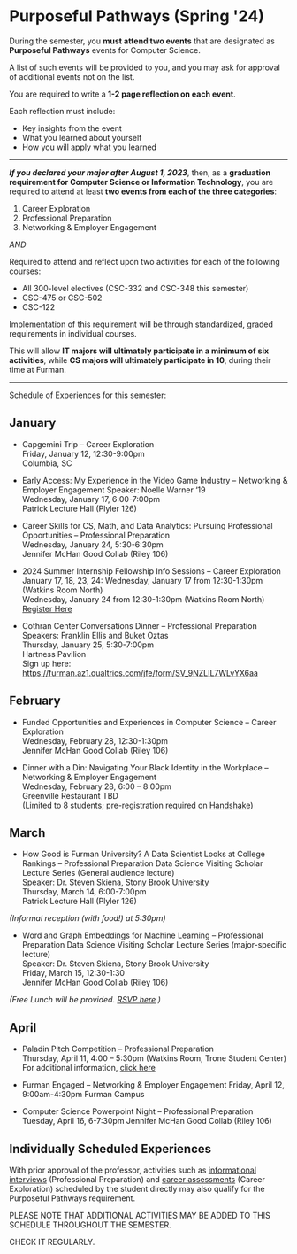 
# Purposeful Pathways (Spring '24)

During the semester, you **must attend two events** that are designated as **Purposeful Pathways** events for Computer Science.

A list of such events will be provided to you, and you may ask for approval of additional events not on the list.

You are required to write a **1-2 page reflection on each event**.

Each reflection must include:

* Key insights from the event
* What you learned about yourself
* How you will apply what you learned

<hr/>

**_If you declared your major after August 1, 2023_**, then, as a **graduation requirement for Computer Science or Information Technology**, you are required to attend at least **two events from each of the three categories**:

1. Career Exploration
2. Professional Preparation
3. Networking & Employer Engagement

_AND_

Required to attend and reflect upon two activities for each of the following courses:
* All 300-level electives (CSC-332 and CSC-348 this semester)
* CSC-475 or CSC-502
* CSC-122

Implementation of this requirement will be through standardized, graded requirements in individual courses. 

This will allow **IT majors will ultimately participate in a minimum of six activities**, while **CS majors will ultimately participate in 10**, during their time at Furman.

<hr/>

Schedule of Experiences for this semester:

## January


* Capgemini Trip – Career Exploration \
Friday, January 12, 12:30-9:00pm \
Columbia, SC

* Early Access: My Experience in the Video Game Industry – Networking & Employer Engagement Speaker: Noelle Warner ‘19 \
Wednesday, January 17, 6:00-7:00pm \
Patrick Lecture Hall (Plyler 126) 

* Career Skills for CS, Math, and Data Analytics: Pursuing Professional Opportunities – Professional Preparation  \
Wednesday, January 24, 5:30-6:30pm \
Jennifer McHan Good Collab (Riley 106) 

* 2024 Summer Internship Fellowship Info Sessions – Career Exploration \
January 17, 18, 23, 24: Wednesday, January 17 from 12:30-1:30pm (Watkins Room North) \
Wednesday, January 24 from 12:30-1:30pm (Watkins Room North) \
[Register Here](https://www.signupgenius.com/go/8050E45AEA82CA5F85-46529138-summer/83970670#/)

* Cothran Center Conversations Dinner – Professional Preparation Speakers: Franklin Ellis and Buket Oztas \
Thursday, January 25, 5:30-7:00pm \
Hartness Pavilion \
Sign up here: https://furman.az1.qualtrics.com/jfe/form/SV_9NZLIL7WLvYX6aa  

## February

* Funded Opportunities and Experiences in Computer Science – Career Exploration \
Wednesday, February 28, 12:30-1:30pm \
Jennifer McHan Good Collab (Riley 106) 

* Dinner with a Din: Navigating Your Black Identity in the Workplace – Networking & Employer Engagement \
Wednesday, February 28, 6:00 – 8:00pm \
Greenville Restaurant TBD \
(Limited to 8 students; pre-registration required on [Handshake](https://furman.joinhandshake.com/edu))
  
## March

* How Good is Furman University? A Data Scientist Looks at College Rankings – Professional  Preparation Data Science Visiting Scholar Lecture Series (General audience lecture)  \
Speaker: Dr. Steven Skiena, Stony Brook University \
Thursday, March 14, 6:00-7:00pm \
Patrick Lecture Hall (Plyler 126)

_(Informal reception (with food!) at 5:30pm)_
<!-- Jennifer McHan Good Collab (Riley 106) -->

* Word and Graph Embeddings for Machine Learning – Professional Preparation Data Science Visiting Scholar Lecture Series (major-specific lecture) \
Speaker: Dr. Steven Skiena, Stony Brook University \
Friday, March 15, 12:30-1:30 \
Jennifer McHan Good Collab (Riley 106) 

_(Free Lunch will be provided. [RSVP here](https://calendly.com/proftreu/data-science-visiting-scholar?month=2024-03) )_

## April

* Paladin Pitch Competition – Professional Preparation \
Thursday, April 11, 4:00 – 5:30pm (Watkins Room, Trone Student Center)  \
For additional information, [click here](https://www.furman.edu/innovation-entrepreneurship/innovation-entrepreneurship/paladin-pitch-competition/)

* Furman Engaged – Networking & Employer Engagement Friday, April 12, 9:00am-4:30pm
Furman Campus

* Computer Science Powerpoint Night – Professional Preparation Tuesday, April 16, 6-7:30pm
Jennifer McHan Good Collab (Riley 106)

## Individually Scheduled Experiences

With prior approval of the professor, activities such as [informational interviews](https://forms.office.com/r/RMvekm70K9) (Professional Preparation) and [career assessments](https://www.furman.edu/career-services/) (Career Exploration) scheduled by the student directly may also qualify for the Purposeful Pathways requirement.

PLEASE NOTE THAT ADDITIONAL ACTIVITIES MAY BE ADDED TO THIS SCHEDULE THROUGHOUT THE SEMESTER. 

CHECK IT REGULARLY.